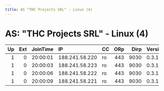 ```yaml
---
title: AS "THC Projects SRL" - Linux (4)
---
```


# AS: "THC Projects SRL" - Linux (4)

|   Up |   Ext | JoinTime   | IP             | CC   |   ORp |   Dirp | Version   | Contact   | Nickname   |   eFamMembers |
|-----:|------:|:-----------|:---------------|:-----|------:|-------:|:----------|:----------|:-----------|--------------:|
|    1 |     0 | 20:00:01   | 188.241.58.220 | ro   |   443 |   9030 | 0.3.1.8   | None      | Gibson     |             1 |
|    1 |     0 | 20:00:03   | 188.241.58.223 | ro   |   443 |   9030 | 0.3.1.8   | None      | PainKiller |             1 |
|    1 |     0 | 20:00:06   | 188.241.58.222 | ro   |   443 |   9030 | 0.3.1.8   | None      | KingKong   |             1 |
|    1 |     0 | 20:00:09   | 188.241.58.221 | ro   |   443 |   9030 | 0.3.1.8   | None      | Matrix     |             1 |
